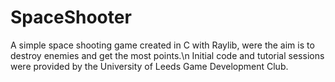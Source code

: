 # SpaceShooter
A simple space shooting game created in C with Raylib, were the aim is to destroy enemies and get the most points.\n
Initial code and tutorial sessions were provided by the University of Leeds Game Development Club.
